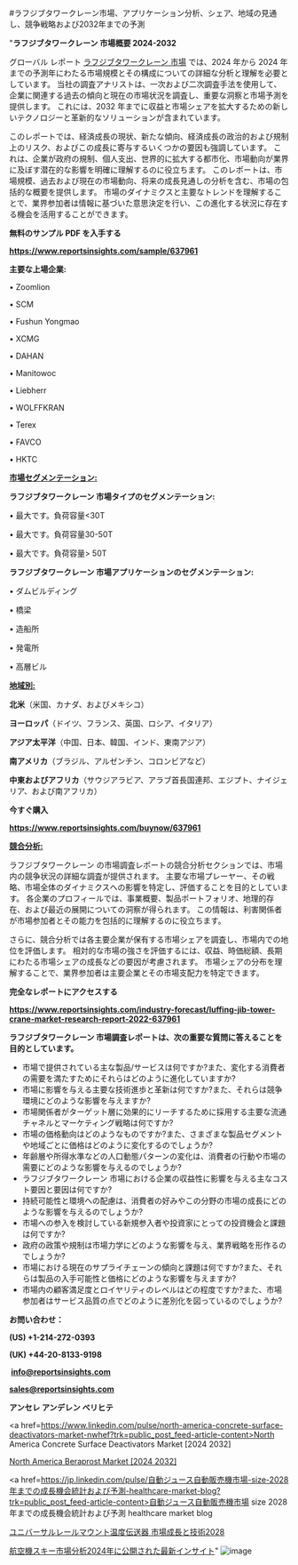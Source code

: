 #ラフジブタワークレーン市場、アプリケーション分析、シェア、地域の見通し、競争戦略および2032年までの予測

"<strong>ラフジブタワークレーン 市場概要 2024-2032</strong>

グローバル レポート <a href=https://www.reportsinsights.com/sample/637961>ラフジブタワークレーン 市場</a> では、2024 年から 2024 年までの予測年にわたる市場規模とその構成についての詳細な分析と理解を必要としています。 当社の調査アナリストは、一次および二次調査手法を使用して、企業に関連する過去の傾向と現在の市場状況を調査し、重要な洞察と市場予測を提供します。 これには、2032 年までに収益と市場シェアを拡大​​するための新しいテクノロジーと革新的なソリューションが含まれています。

このレポートでは、経済成長の現状、新たな傾向、経済成長の政治的および規制上のリスク、およびこの成長に寄与するいくつかの要因も強調しています。 これは、企業が政府の規制、個人支出、世界的に拡大する都市化、市場動向が業界に及ぼす潜在的な影響を明確に理解するのに役立ちます。 このレポートは、市場規模、過去および現在の市場動向、将来の成長見通しの分析を含む、市場の包括的な概要を提供します。 市場のダイナミクスと主要なトレンドを理解することで、業界参加者は情報に基づいた意思決定を行い、この進化する状況に存在する機会を活用することができます。

<strong><b>無料のサンプル PDF を入手する</b></strong>

<a href=https://www.reportsinsights.com/sample/637961><strong><u>https://www.reportsinsights.com/sample/637961</u></strong></a>

<strong>主要な上場企業:</strong>

• Zoomlion

• SCM

• Fushun Yongmao

• XCMG

• DAHAN

• Manitowoc

• Liebherr

• WOLFFKRAN

• Terex

• FAVCO

• HKTC

<strong><u>市場セグメンテーション</u></strong><strong><u>:</u></strong>

<strong>ラフジブタワークレーン 市場タイプのセグメンテーション:</strong>

• 最大です。負荷容量<30T

• 最大です。負荷容量30-50T

• 最大です。負荷容量> 50T

<strong>ラフジブタワークレーン 市場アプリケーションのセグメンテーション:</strong>

• ダムビルディング

• 橋梁

• 造船所

• 発電所

• 高層ビル

<strong><u>地域別</u></strong><strong><u>:</u></strong>

<strong>北米</strong>（米国、カナダ、およびメキシコ）

<strong>ヨーロッパ</strong>（ドイツ、フランス、英国、ロシア、イタリア）

<strong>アジア太平洋</strong>（中国、日本、韓国、インド、東南アジア）

<strong>南アメリカ</strong>（ブラジル、アルゼンチン、コロンビアなど）

<strong>中東およびアフリカ</strong>（サウジアラビア、アラブ首長国連邦、エジプト、ナイジェリア、および南アフリカ）

<strong>今すぐ購入</strong>

<a href=https://www.reportsinsights.com/buynow/637961><strong><u>https://www.reportsinsights.com/buynow/637961</u></strong></a>

<strong><u>競合分析:</u></strong>

ラフジブタワークレーン の市場調査レポートの競合分析セクションでは、市場内の競争状況の詳細な調査が提供されます。 主要な市場プレーヤー、その戦略、市場全体のダイナミクスへの影響を特定し、評価することを目的としています。 各企業のプロフィールでは、事業概要、製品ポートフォリオ、地理的存在、および最近の展開についての洞察が得られます。 この情報は、利害関係者が市場参加者とその能力を包括的に理解するのに役立ちます。

さらに、競合分析では各主要企業が保有する市場シェアを調査し、市場内での地位を評価します。 相対的な市場の強さを評価するには、収益、時価総額、長期にわたる市場シェアの成長などの要因が考慮されます。 市場シェアの分布を理解することで、業界参加者は主要企業とその市場支配力を特定できます。

<strong>完全なレポートにアクセスする</strong>

<a href=https://www.reportsinsights.com/industry-forecast/luffing-jib-tower-crane-market-research-report-2022-637961><strong><u><b>https://www.reportsinsights.com/industry-forecast/luffing-jib-tower-crane-market-research-report-2022-637961</b></u></strong></a>

<strong><b>ラフジブタワークレーン 市場調査レポートは、次の重要な質問に答えることを目的としています。</b></strong>
<ul>
  <li>市場で提供されている主な製品/サービスは何ですか?また、変化する消費者の需要を満たすためにそれらはどのように進化していますか?</li>
  <li>市場に影響を与える主要な技術進歩と革新は何ですか?また、それらは競争環境にどのような影響を与えますか?</li>
  <li>市場関係者がターゲット層に効果的にリーチするために採用する主要な流通チャネルとマーケティング戦略は何ですか?</li>
  <li>市場の価格動向はどのようなものですか?また、さまざまな製品セグメントや地域ごとに価格はどのように変化するのでしょうか?</li>
  <li>年齢層や所得水準などの人口動態パターンの変化は、消費者の行動や市場の需要にどのような影響を与えるのでしょうか?</li>
  <li>ラフジブタワークレーン 市場における企業の収益性に影響を与える主なコスト要因と要因は何ですか?</li>
  <li>持続可能性と環境への配慮は、消費者の好みやこの分野の市場の成長にどのような影響を与えるのでしょうか?</li>
  <li>市場への参入を検討している新規参入者や投資家にとっての投資機会と課題は何ですか?</li>
  <li>政府の政策や規制は市場力学にどのような影響を与え、業界戦略を形作るのでしょうか?</li>
  <li>市場における現在のサプライチェーンの傾向と課題は何ですか?また、それらは製品の入手可能性と価格にどのような影響を与えますか?</li>
  <li>市場内の顧客満足度とロイヤリティのレベルはどの程度ですか?また、市場参加者はサービス品質の点でどのように差別化を図っているのでしょうか?</li>
</ul>
<strong>お問い合わせ：</strong>

<strong>(US) +1-214-272-0393</strong>

<strong>(UK) +44-20-8133-9198</strong>

<strong> </strong><a href=info@reportsinsights.com><strong><u>info@reportsinsights.com</u></strong></a>

<a href=sales@reportsinsights.com><strong><u>sales@reportsinsights.com</u></strong></a>

<strong>アンセレ アンデレン ベリヒテ</strong>

<a href=https://www.linkedin.com/pulse/north-america-concrete-surface-deactivators-market-nwhef?trk=public_post_feed-article-content>North America Concrete Surface Deactivators Market [2024 2032]</a>

<a href=https://www.linkedin.com/pulse/north-america-beraprost-market-emerging-research-yz9cf/>North America Beraprost Market [2024 2032]</a>

<a href=https://jp.linkedin.com/pulse/自動ジュース自動販売機市場-size-2028年までの成長機会統計および予測-healthcare-market-blog?trk=public_post_feed-article-content>自動ジュース自動販売機市場 size 2028年までの成長機会統計および予測 healthcare market blog</a>

<a href=https://www.linkedin.com/pulse/ユニバーサルレールマウント温度伝送器-市場成長と技術2028-reports-insights-expert/>ユニバーサルレールマウント温度伝送器 市場成長と技術2028</a>

<a href=https://www.linkedin.com/pulse/航空機スキー市場分析2024年に公開された最新インサイト-tribunal-analytics-360-dpwzf/>航空機スキー市場分析2024年に公開された最新インサイト</a>"
![image](https://github.com/ahaan12367/RIMarket24/assets/158471582/9ccf9319-c26d-480c-aa98-be53c56058cd)

